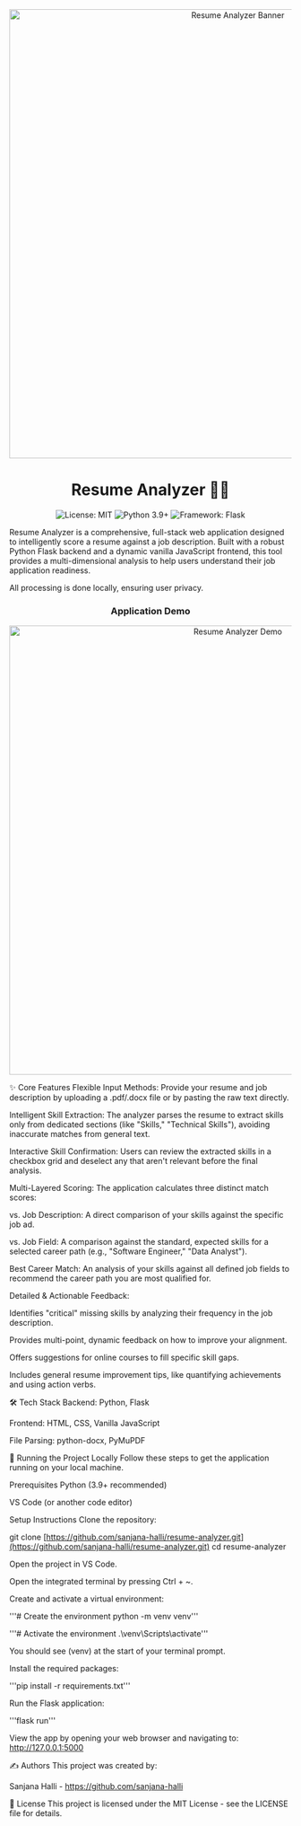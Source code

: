<!-- Optional: Add a project banner here -->

<div align="center">
<img src="https://github.com/user-attachments/assets/41d4fd42-ac80-444f-b649-9db0784daaeb" alt="Resume Analyzer Banner" width="800"/>
</div>

<h1 align="center">Resume Analyzer 📁✨</h1>

<div align="center">
<!-- Badges - Corrected URLs -->
<img src="https://img.shields.io/badge/License-MIT-blue.svg" alt="License: MIT">
<img src="https://img.shields.io/badge/Python-3.9%2B-brightgreen.svg" alt="Python 3.9+">
<img src="https://img.shields.io/badge/Framework-Flask-orange.svg" alt="Framework: Flask">
</div>

Resume Analyzer is a comprehensive, full-stack web application designed to intelligently score a resume against a job description. Built with a robust Python Flask backend and a dynamic vanilla JavaScript frontend, this tool provides a multi-dimensional analysis to help users understand their job application readiness.

All processing is done locally, ensuring user privacy.

<div align="center">
<h3>Application Demo</h3>
<img src="https://github.com/user-attachments/assets/479fec74-a79d-4ce6-9264-8ed8cb94dd4b" alt="Resume Analyzer Demo" width="800"/>
</div>

✨ Core Features
Flexible Input Methods: Provide your resume and job description by uploading a .pdf/.docx file or by pasting the raw text directly.

Intelligent Skill Extraction: The analyzer parses the resume to extract skills only from dedicated sections (like "Skills," "Technical Skills"), avoiding inaccurate matches from general text.

Interactive Skill Confirmation: Users can review the extracted skills in a checkbox grid and deselect any that aren't relevant before the final analysis.

Multi-Layered Scoring: The application calculates three distinct match scores:

vs. Job Description: A direct comparison of your skills against the specific job ad.

vs. Job Field: A comparison against the standard, expected skills for a selected career path (e.g., "Software Engineer," "Data Analyst").

Best Career Match: An analysis of your skills against all defined job fields to recommend the career path you are most qualified for.

Detailed & Actionable Feedback:

Identifies "critical" missing skills by analyzing their frequency in the job description.

Provides multi-point, dynamic feedback on how to improve your alignment.

Offers suggestions for online courses to fill specific skill gaps.

Includes general resume improvement tips, like quantifying achievements and using action verbs.

🛠️ Tech Stack
Backend: Python, Flask

Frontend: HTML, CSS, Vanilla JavaScript

File Parsing: python-docx, PyMuPDF

🚀 Running the Project Locally
Follow these steps to get the application running on your local machine.

Prerequisites
Python (3.9+ recommended)

VS Code (or another code editor)

Setup Instructions
Clone the repository:

git clone [https://github.com/sanjana-halli/resume-analyzer.git](https://github.com/sanjana-halli/resume-analyzer.git)
cd resume-analyzer

Open the project in VS Code.

Open the integrated terminal by pressing Ctrl + ~.

Create and activate a virtual environment:

'''# Create the environment
python -m venv venv'''

'''# Activate the environment
.\venv\Scripts\activate'''

You should see (venv) at the start of your terminal prompt.

Install the required packages:

'''pip install -r requirements.txt'''

Run the Flask application:

'''flask run'''

View the app by opening your web browser and navigating to:
http://127.0.0.1:5000

✍️ Authors
This project was created by:

Sanjana Halli - https://github.com/sanjana-halli

📄 License
This project is licensed under the MIT License - see the LICENSE file for details.